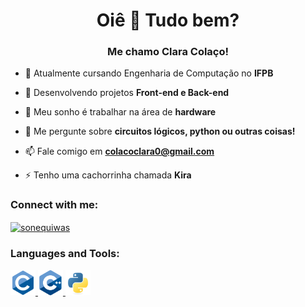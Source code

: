<h1 align="center">Oiê 👋 Tudo bem?</h1>
<h3 align="center">Me chamo Clara Colaço!</h3>

- 🔭 Atualmente cursando Engenharia de Computação no **IFPB**

- 🌱 Desenvolvendo projetos **Front-end e Back-end**

- 👯 Meu sonho é trabalhar na área de **hardware**

- 💬 Me pergunte sobre **circuitos lógicos, python ou outras coisas!**

- 📫 Fale comigo em **colacoclara0@gmail.com**

- ⚡ Tenho uma cachorrinha chamada **Kira**

<h3 align="left">Connect with me:</h3>
<p align="left">
<a href="https://twitter.com/sonequiwas" target="blank"><img align="center" src="https://raw.githubusercontent.com/rahuldkjain/github-profile-readme-generator/master/src/images/icons/Social/twitter.svg" alt="sonequiwas" height="30" width="40" /></a>
</p>

<h3 align="left">Languages and Tools:</h3>
<p align="left"> <a href="https://www.cprogramming.com/" target="_blank" rel="noreferrer"> <img src="https://raw.githubusercontent.com/devicons/devicon/master/icons/c/c-original.svg" alt="c" width="40" height="40"/> </a> <a href="https://www.w3schools.com/cpp/" target="_blank" rel="noreferrer"> <img src="https://raw.githubusercontent.com/devicons/devicon/master/icons/cplusplus/cplusplus-original.svg" alt="cplusplus" width="40" height="40"/> </a> <a href="https://www.python.org" target="_blank" rel="noreferrer"> <img src="https://raw.githubusercontent.com/devicons/devicon/master/icons/python/python-original.svg" alt="python" width="40" height="40"/> </a> </p>
